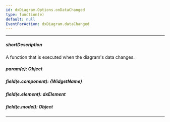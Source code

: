 ```yaml
---
id: dxDiagram.Options.onDataChanged
type: function(e)
default: null
EventForAction: dxDiagram.dataChanged
---
```

---
##### shortDescription
A function that is executed when the diagram's data changes.

##### param(e): Object

##### field(e.component): {WidgetName}

##### field(e.element): dxElement

##### field(e.model): Object

---
